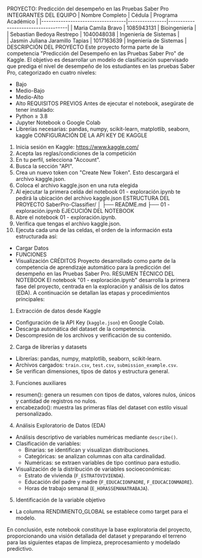 PROYECTO: Predicción del desempeño en las Pruebas Saber Pro
INTEGRANTES DEL EQUIPO
| Nombre Completo         | Cédula         | Programa Académico                 |
|-----------------------------------|----------------|------------------------------------|
| Maria Camila Bravo     | 1085943131     | Bioingeniería  |            
| Sebastian Bedoya Restrepo       | 1040048038     | Ingeniería de Sistemas  |                    
| Jasmin Juliana Jaramillo Tapias | 1017163639     | Ingeniería de Sistemas  |
DESCRIPCIÓN DEL PROYECTO
Este proyecto forma parte de la competencia "Predicción del Desempeño en las Pruebas Saber Pro" de Kaggle.
El objetivo es desarrollar un modelo de clasificación supervisado que prediga el nivel de desempeño de los estudiantes
en las pruebas Saber Pro, categorizado en cuatro niveles:
- Bajo
- Medio-Bajo
- Medio-Alto
- Alto
REQUISITOS PREVIOS
Antes de ejecutar el notebook, asegúrate de tener instalado:
- Python ≥ 3.8
- Jupyter Notebook o Google Colab
- Librerías necesarias: pandas, numpy, scikit-learn, matplotlib, seaborn, kaggle
CONFIGURACIÓN DE LA API KEY DE KAGGLE
1. Inicia sesión en Kaggle: https://www.kaggle.com/
2. Acepta las reglas/condiciones de la competición
3. En tu perfil, selecciona "Account".
4. Busca la sección "API".
5. Crea un nuevo token con "Create New Token".
  Esto descargará el archivo kaggle.json.
6. Coloca el archivo kaggle.json en una ruta elegida
7. Al ejecutar la primera celda del notebook 01 - exploración.ipynb te pedirá la ubicación del archivo kaggle.json
ESTRUCTURA DEL PROYECTO
SaberPro-Classifier/
│
├── README.md
├── 01 - exploración.ipynb
EJECUCIÓN DEL NOTEBOOK
1. Abre el notebook 01 - exploración.ipynb.
2. Verifica que tengas el archivo kaggle.json.
3. Ejecuta cada una de las celdas, el orden de la información esta estructurada así:
  - Cargar Datos
  - FUNCIONES
  - Visualización
CRÉDITOS
Proyecto desarrollado como parte de la competencia de aprendizaje automático
para la predicción del desempeño en las Pruebas Saber Pro.
RESUMEN TÉCNICO DEL NOTEBOOK
El notebook "01 - exploración.ipynb" desarrolla la primera fase del proyecto,
centrada en la exploración y análisis de los datos (EDA). A continuación se
detallan las etapas y procedimientos principales:
1. Extracción de datos desde Kaggle
  - Configuración de la API Key (`kaggle.json`) en Google Colab.
  - Descarga automática del dataset de la competencia.
  - Descompresión de los archivos y verificación de su contenido.
2. Carga de librerías y datasets
  - Librerías: pandas, numpy, matplotlib, seaborn, scikit-learn.
  - Archivos cargados: `train.csv`, `test.csv`, `submission_example.csv`.
  - Se verifican dimensiones, tipos de datos y estructura general.
3. Funciones auxiliares
  - resumen(): genera un resumen con tipos de datos, valores nulos, únicos y
    cantidad de registros no nulos.
  - encabezado(): muestra las primeras filas del dataset con estilo visual
    personalizado.
4. Análisis Exploratorio de Datos (EDA)
  - Análisis descriptivo de variables numéricas mediante `describe()`.
  - Clasificación de variables:
      - Binarias: se identifican y visualizan distribuciones.
      - Categóricas: se analizan columnas con alta cardinalidad.
      - Numéricas: se extraen variables de tipo continuo para estudio.
  - Visualización de la distribución de variables socioeconómicas:
      - Estrato de vivienda (`F_ESTRATOVIVIENDA`).
      - Educación del padre y madre (`F_EDUCACIONPADRE`, `F_EDUCACIONMADRE`).
      - Horas de trabajo semanal (`E_HORASSEMANATRABAJA`).
5. Identificación de la variable objetivo
  - La columna RENDIMIENTO_GLOBAL se establece como target para el modelo.

En conclusión, este notebook constituye la base exploratoria del proyecto,
proporcionando una visión detallada del dataset y preparando el terreno para las
siguientes etapas de limpieza, preprocesamiento y modelado predictivo.